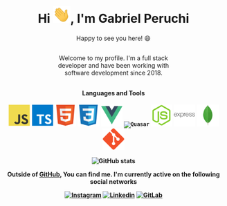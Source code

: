 <h1 align="center">Hi <img src="https://raw.githubusercontent.com/ABSphreak/ABSphreak/master/gifs/Hi.gif" width="40px" />, I'm Gabriel Peruchi</h1>

<h4 align="center" style="font-weight: normal;">Happy to see you here! 😄<h4>

<div align="center">

<div style="font-weight: normal; padding: 10px 100px;">Welcome to my profile. I'm a full stack developer and have been working with software development since 2018.</div>

<h4>Languages and Tools</h4>

<code><img height="50" src="https://raw.githubusercontent.com/devicons/devicon/master/icons/javascript/javascript-original.svg" title="JavaScript"></code>
<code><img height="50" src="https://raw.githubusercontent.com/devicons/devicon/master/icons/typescript/typescript-original.svg" title="TypeScript"></code>
<code><img height="50" src="https://raw.githubusercontent.com/devicons/devicon/master/icons/html5/html5-original.svg" title="HTML"></code>
<code><img height="50" src="https://raw.githubusercontent.com/devicons/devicon/master/icons/css3/css3-original.svg" title="CSS"></code>
<code><img height="50" src="https://raw.githubusercontent.com/devicons/devicon/master/icons/vuejs/vuejs-original.svg" title="Vue.js"></code>
<code><img height="50" src="https://cdn.quasar.dev/logo/svg/quasar-logo.svg" title="Quasar"></code>
<code><img height="50" src="https://raw.githubusercontent.com/devicons/devicon/master/icons/nodejs/nodejs-original.svg" title="Node.js"></code>
<code><img height="50" src="https://raw.githubusercontent.com/devicons/devicon/master/icons/express/express-original-wordmark.svg" title="Express"></code>
<code><img height="50" src="https://raw.githubusercontent.com/devicons/devicon/master/icons/mongodb/mongodb-original.svg" title="MongoDB"></code>
<code><img height="50" src="https://raw.githubusercontent.com/devicons/devicon/master/icons/git/git-original.svg" title="Git"></code>

![GitHub stats](https://github-readme-stats.vercel.app/api?username=gabriel-peruchi&show_icons=true)


Outside of [GitHub](https://github.com/gabriel-peruchi), You can find me. I'm currently active on the following social networks

[![Instagram](https://img.shields.io/badge/Instagram-1DA1F2?style=for-the-badge&logo=instagram&logoColor=white)](https://www.instagram.com/gabriel_peruch) 
[![Linkedin](https://img.shields.io/badge/LinkedIn-0077B5?style=for-the-badge&logo=linkedin&logoColor=white)](https://www.linkedin.com/in/gabriel-peruchi-a29500107)
[![GitLab](https://img.shields.io/badge/GitLab-330F63?style=for-the-badge&logo=gitlab&logoColor=white)](https://gitlab.com/gabriel-peruchi)

</div>
